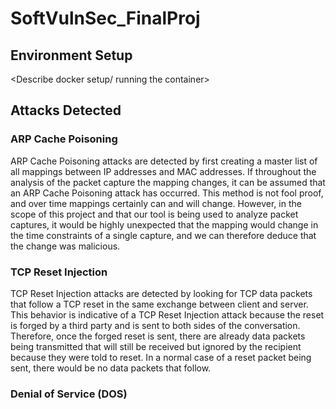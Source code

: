 # SoftVulnSec_FinalProj

## Environment Setup
<Describe docker setup/ running the container>

## Attacks Detected
### ARP Cache Poisoning
ARP Cache Poisoning attacks are detected by first creating a master list of all mappings between IP addresses and MAC addresses. If throughout the analysis of the packet capture the mapping changes, it can be assumed that an ARP Cache Poisoning attack has occurred. This method is not fool proof, and over time mappings certainly can and will change. However, in the scope of this project and that our tool is being used to analyze packet captures, it would be highly unexpected that the mapping would change in the time constraints of a single capture, and we can therefore deduce that the change was malicious.

### TCP Reset Injection
TCP Reset Injection attacks are detected by looking for TCP data packets that follow a TCP reset in the same exchange between client and server. This behavior is indicative of a TCP Reset Injection attack because the reset is forged by a third party and is sent to both sides of the conversation. Therefore, once the forged reset is sent, there are already data packets being transmitted that will still be received but ignored by the recipient because they were told to reset. In a normal case of a reset packet being sent, there would be no data packets that follow.

### Denial of Service (DOS)
